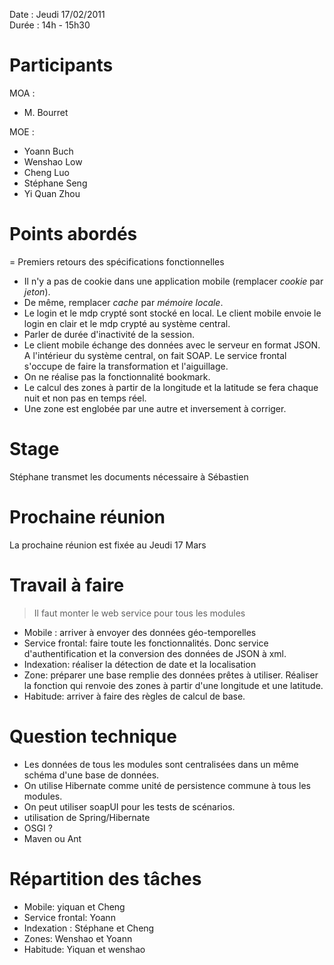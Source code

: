 Date : Jeudi 17/02/2011<br />
Durée : 14h - 15h30

# Participants #

MOA :
  * M. Bourret

MOE :
  * Yoann Buch
  * Wenshao Low
  * Cheng Luo
  * Stéphane Seng
  * Yi Quan Zhou

# Points abordés #

= Premiers retours des spécifications fonctionnelles

  * Il n'y a pas de cookie dans une application mobile (remplacer _cookie_ par _jeton_).
  * De même, remplacer _cache_ par _mémoire locale_.
  * Le login et le mdp crypté sont stocké en local. Le client mobile envoie le login en clair et le mdp crypté au système central.
  * Parler de durée d'inactivité de la session.
  * Le client mobile échange des données avec le serveur en format JSON. A l'intérieur du système central, on fait SOAP. Le service frontal s'occupe de faire la transformation et l'aiguillage.
  * On ne réalise pas la fonctionnalité bookmark.
  * Le calcul des zones à partir de la longitude et la latitude se fera chaque nuit et non pas en temps réel.
  * Une zone est englobée par une autre et inversement à corriger.


# Stage #
Stéphane transmet les documents nécessaire à Sébastien

# Prochaine réunion #
La prochaine réunion est fixée au Jeudi 17 Mars

# Travail à faire #
> Il faut monter le web service pour tous les modules
  * Mobile : arriver à envoyer des données géo-temporelles
  * Service frontal: faire toute les fonctionnalités. Donc service d'authentification et la conversion des données de JSON à xml.
  * Indexation: réaliser la détection de date et la localisation
  * Zone: préparer une base remplie des données prêtes à utiliser. Réaliser la fonction qui renvoie des zones à partir d'une longitude et une latitude.
  * Habitude: arriver à faire des règles de calcul de base.

# Question technique #
  * Les données de tous les modules sont centralisées dans un même schéma d'une base de données.
  * On utilise Hibernate comme unité de persistence commune à tous les modules.
  * On peut utiliser soapUI pour les tests de scénarios.
  * utilisation de Spring/Hibernate
  * OSGI ?
  * Maven ou Ant


# Répartition des tâches #
  * Mobile: yiquan et Cheng
  * Service frontal: Yoann
  * Indexation : Stéphane et Cheng
  * Zones: Wenshao et Yoann
  * Habitude: Yiquan et wenshao